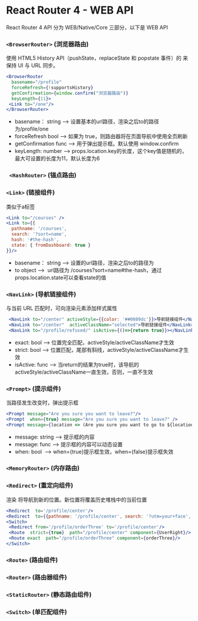 # React Router 4 - WEB API
React Router 4 API 分为 WEB/Native/Core 三部分，以下是 WEB API
### ```<BrowserRouter>``` (浏览器路由)
使用 HTML5 History API（pushState，replaceState 和 popstate 事件）的 <Router> 来保持 UI 与 URL 同步。
```jsx
<BrowserRouter
  basename="/profile"
  forceRefresh={!supportsHistory}
  getConfirmation={window.confirm("浏览器路由")}
  keyLength={11}>
 <Link to="/one"/>
</BrowserRouter>
```
- basename： string  -->  设置基本的url路径，渲染之后to的路径为/profile/one
- forceRefresh bool  -->  如果为 true，则路由器将在页面导航中使用全页刷新
- getConfirmation func  -->  用于弹出提示框。默认使用 window.confirm
- keyLength: number --> props.location.key的长度，这个key值是随机的，最大可设置的长度为11，默认长度为6

### ``` <HashRouter>``` (锚点路由)

### ```<Link>``` (链接组件)
类似于a标签
```jsx
<Link to="/courses" />
<Link to={{
  pathname: '/courses',
  search: '?sort=name',
  hash: '#the-hash',
  state: { fromDashboard: true }
}}/>
```
- basename： string  -->  设置的url路径，渲染之后to的路径为
- to object  -->  url路径为 /courses?sort=name#the-hash，通过props.location.state可以查看state的值

### ```<NavLink>``` (导航链接组件)
与当前 URL 匹配时，可向渲染元素添加样式属性
```jsx
 <NavLink to="/center" activeStyle={{color: '##0089dc'}}>导航链接组件</NavLink>
 <NavLink to="/center"  activeClassName="selected">导航链接组件</NavLink>
 <NavLink to="/profile/refused/" isActive={()=>{return true}}></NavLink>
 ```
- exact: bool  --> 位置完全匹配，activeStyle/activeClassName才生效
- strict: bool --> 位置匹配，尾部有斜线，activeStyle/activeClassName才生效
- isActive: func --> 当return的结果为true时，该导航的activeStyle/activeClassName一直生效，否则，一直不生效
### ```<Prompt>``` (提示组件)
当路径发生改变时，弹出提示框
```jsx
<Prompt message="Are you sure you want to leave?"/>
<Prompt  when={true} message="Are you sure you want to leave?" />
<Prompt message={location => (Are you sure you want to go to ${location.pathname}?`)}/>
 ```
- message: string --> 提示框的内容
- message: func --> 提示框的内容可以动态设置
- when: bool  --> when={true}提示框生效，when={false}提示框失效 
### ```<MemoryRouter>``` (内存路由)

### ```<Redirect>``` (重定向组件)
渲染 <Redirect> 将导航到新的位置。新位置将覆盖历史堆栈中的当前位置
```jsx
<Redirect  to='/profile/center'/>
<Redirect  to={{pathname: '/profile/center', search: '?utm=your+face', state: { referrer: "aa" }}}/>
<Switch>
 <Redirect from='/profile/orderThree' to='/profile/center'/>
 <Route  strict={true}  path="/profile/center" component={UserRight}/>
 <Route exact  path="/profile/orderThree" component={orderThree}/>
</Switch>
 ```
### ```<Route>```  (路由组件)

### ```<Router>``` (路由器组件)

### ```<StaticRouter>``` (静态路由组件)

### ```<Switch>``` (单匹配组件)

